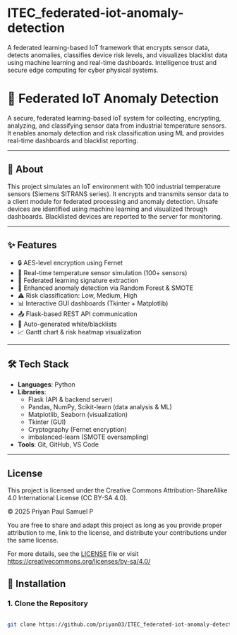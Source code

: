 # ITEC_federated-iot-anomaly-detection
A federated learning-based IoT framework that encrypts sensor data, detects anomalies, classifies device risk levels, and visualizes blacklist data using machine learning and real-time dashboards. Intelligence trust and secure edge computing for cyber physical systems.


# 🔐 Federated IoT Anomaly Detection

A secure, federated learning-based IoT system for collecting, encrypting, analyzing, and classifying sensor data from industrial temperature sensors. It enables anomaly detection and risk classification using ML and provides real-time dashboards and blacklist reporting.


---

## 📖 About

This project simulates an IoT environment with 100 industrial temperature sensors (Siemens SITRANS series). It encrypts and transmits sensor data to a client module for federated processing and anomaly detection. Unsafe devices are identified using machine learning and visualized through dashboards. Blacklisted devices are reported to the server for monitoring.

---

## ✨ Features

- 🔒 AES-level encryption using Fernet
- 📡 Real-time temperature sensor simulation (100+ sensors)
- 📁 Federated learning signature extraction
- 🧠 Enhanced anomaly detection via Random Forest & SMOTE
- ⚠️ Risk classification: Low, Medium, High
- 📊 Interactive GUI dashboards (Tkinter + Matplotlib)
- 📤 Flask-based REST API communication
- 🧾 Auto-generated white/blacklists
- 📈 Gantt chart & risk heatmap visualization

---

## 🛠️ Tech Stack

- **Languages**: Python
- **Libraries**:
  - Flask (API & backend server)
  - Pandas, NumPy, Scikit-learn (data analysis & ML)
  - Matplotlib, Seaborn (visualization)
  - Tkinter (GUI)
  - Cryptography (Fernet encryption)
  - imbalanced-learn (SMOTE oversampling)
- **Tools**: Git, GitHub, VS Code

---

## License

This project is licensed under the Creative Commons Attribution-ShareAlike 4.0 International License (CC BY-SA 4.0).

© 2025 Priyan Paul Samuel P

You are free to share and adapt this project as long as you provide proper attribution to me, link to the license, and distribute your contributions under the same license.

For more details, see the [LICENSE](LICENSE) file or visit https://creativecommons.org/licenses/by-sa/4.0/

## 🚀 Installation

### 1. Clone the Repository
```bash

git clone https://github.com/priyan03/ITEC_federated-iot-anomaly-detection.git cd ITEC_federated-iot-anomaly-detection


